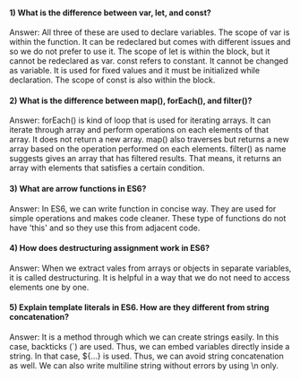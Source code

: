 #### 1) What is the difference between var, let, and const?
Answer: All three of these are used to declare variables. The scope of var is within the function. It can be redeclared but comes with different issues and so we do not prefer to use it. The scope of let is within the block, but it cannot be redeclared as var. const refers to constant. It cannot be changed as variable. It is used for fixed values and it must be initialized while declaration. The scope of const is also within the  block.

#### 2) What is the difference between map(), forEach(), and filter()? 
Answer: forEach() is kind of loop that is used for iterating arrays. It can iterate through array and perform operations on each elements of that array. It does not return a new array. map() also traverses  but returns a new array based on the operation performed on each elements. filter() as name suggests gives an array that has filtered results. That means, it returns an array with elements that satisfies a certain condition.

#### 3) What are arrow functions in ES6?
Answer: In ES6, we can write function in concise way. They are used for simple operations and makes code cleaner. These type of functions do not have 'this' and so they use this from adjacent code.

#### 4) How does destructuring assignment work in ES6?
Answer: When we extract vales from arrays or objects in separate variables, it is called destructuring. It is helpful in a way that we do not need to access elements one by one.

#### 5) Explain template literals in ES6. How are they different from string concatenation?
Answer: It is a method through which we can create strings  easily. In this case, backticks (`) are used. Thus, we can embed variables directly inside a string. In that case, ${...} is used. Thus, we can avoid string concatenation as well. We can also write multiline string without errors by using \n only.


